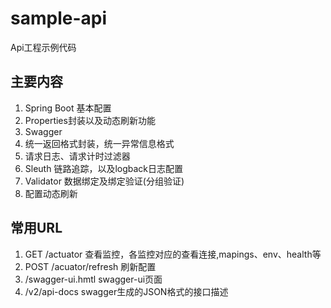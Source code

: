 # sample-api
Api工程示例代码
## 主要内容

  1. Spring Boot 基本配置
  2. Properties封装以及动态刷新功能
  3. Swagger
  4. 统一返回格式封装，统一异常信息格式 
  5. 请求日志、请求计时过滤器
  6. Sleuth 链路追踪，以及logback日志配置
  7. Validator 数据绑定及绑定验证(分组验证)
  8. 配置动态刷新

## 常用URL

  1. GET /actuator 查看监控，各监控对应的查看连接,mapings、env、health等
  2. POST /acuator/refresh 刷新配置
  3. /swagger-ui.hmtl swagger-ui页面
  4. /v2/api-docs  swagger生成的JSON格式的接口描述
